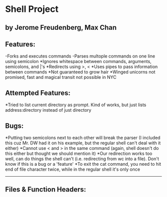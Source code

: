 # Shell Project
## by Jerome Freudenberg, Max Chan

## Features:

-Forks and executes commands
-Parses multople commands on one line using semicolon
*Ignores whitespace between commands, arguments, semicolons, and |'s
*Redirects using >, <
*Uses pipes to pass information between commands
*Not guaranteed to grow hair
*Winged unicorns not promised, fast and magical transit not possible in NYC

## Attempted Features:

*Tried to list current directory as prompt.  Kind of works, but just lists address:directory instead of just directory

## Bugs:

*Putting two semicolons next to each other will break the parser (I included this cuz Mr. DW had it on his example, but the regular shell can't deal with it either)
*Cannot use < and > in the same command (again, shell doesn't do this either but thought we should mention it)
*Our redirection works too well, can do things the shell can't (i.e. redirecting from wc into a file).  Don't know if this is a bug or a 'feature'
*To exit the cat command, you need to hit end of file character twice, while in the regular shell it's only once

***

## Files & Function Headers:

